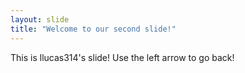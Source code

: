 ```yaml
---
layout: slide
title: "Welcome to our second slide!"
---
```

This is llucas314's slide!
Use the left arrow to go back!
